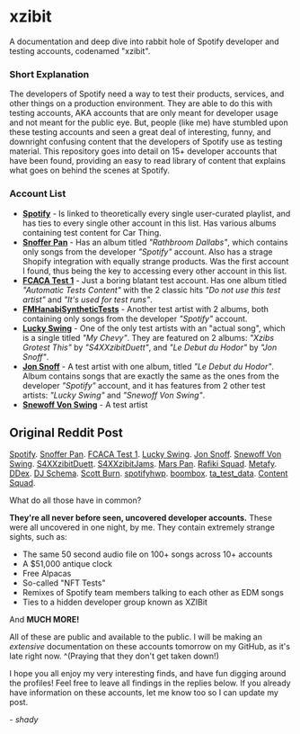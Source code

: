 # xzibit
A documentation and deep dive into rabbit hole of Spotify developer and testing accounts, codenamed "xzibit".

### Short Explanation
The developers of Spotify need a way to test their products, services, and other things on a production environment. They are able to do this with testing accounts, AKA accounts that are only meant for developer usage and not meant for the public eye. But, people (like me) have stumbled upon these testing accounts and seen a great deal of interesting, funny, and downright confusing content that the developers of Spotify use as testing material. This repository goes into detail on 15+ developer accounts that have been found, providing an easy to read library of content that explains what goes on behind the scenes at Spotify.

### Account List
- **[Spotify](https://open.spotify.com/artist/5UUG83KSlqPhrBssrducWV?si=bleAKkEIR9u_J7ybWMnsPA)** - Is linked to theoretically every single user-curated playlist, and has ties to every single other account in this list. Has various albums containing test content for Car Thing.
- **[Snoffer Pan](https://open.spotify.com/artist/4u7ykrc9zhpirg2IeWYCZM?si=f5xxM3JdTb-4PIaBKJLaTw)** - Has an album titled *"Rathbroom Dallabs"*, which contains only songs from the developer *"Spotify"* account. Also has a strage Shopify integration with equally strange products. Was the first account I found, thus being the key to accessing every other account in this list.
- **[FCACA Test 1](https://open.spotify.com/artist/5kCyuPZD3YexBCH97hhNQ1?si=j-1tpVfmTKCG8Q2_2HOUCg)** - Just a boring blatant test account. Has one album titled *"Automatic Tests Content"* with the 2 classic hits *"Do not use this test artist"* and *"It's used for test runs"*.
- **[FMHanabiSyntheticTests](https://open.spotify.com/artist/45GYBqIbLMscUGishh8dIf)** - Another test artist with 2 albums, both containing only songs from the developer *"Spotify"* account.
- **[Lucky Swing](https://open.spotify.com/artist/552nib4z9yQxqMkay11y3i?si=a64ad4b97ab84ea1)** - One of the only test artists with an "actual song", which is a single titled *"My Chevy"*. They are featured on 2 albums: *"Xzibs Grotest This"* by *"S4XXzibitDuett"*, and *"Le Debut du Hodor"* by *"Jon Snoff"*.
- **[Jon Snoff](https://open.spotify.com/artist/5PphYD32VbjkpL5PVkGbAX?si=CuQpQ6loRxWdLzpMlWh1aQ)** - A test artist with one album, titled *"Le Debut du Hodor"*. Album contains songs that are exactly the same as the ones from the developer *"Spotify"* account, and it has features from 2 other test artists: *"Lucky Swing"* and *"Snewoff Von Swing"*.
- **[Snewoff Von Swing](https://open.spotify.com/artist/79FTtJ3FxDD1Nyq5xO8JNK?si=0GfbzXg_TyWC30Kagy3VSA)** - A test artist

## Original Reddit Post
[Spotify](https://open.spotify.com/artist/5UUG83KSlqPhrBssrducWV?si=bleAKkEIR9u_J7ybWMnsPA). [Snoffer Pan](https://open.spotify.com/artist/4u7ykrc9zhpirg2IeWYCZM?si=f5xxM3JdTb-4PIaBKJLaTw). [FCACA Test 1](https://open.spotify.com/artist/5kCyuPZD3YexBCH97hhNQ1?si=j-1tpVfmTKCG8Q2_2HOUCg). [Lucky Swing](https://open.spotify.com/artist/552nib4z9yQxqMkay11y3i?si=a64ad4b97ab84ea1). [Jon Snoff](https://open.spotify.com/artist/5PphYD32VbjkpL5PVkGbAX?si=CuQpQ6loRxWdLzpMlWh1aQ). [Snewoff Von Swing](https://open.spotify.com/artist/79FTtJ3FxDD1Nyq5xO8JNK?si=0GfbzXg_TyWC30Kagy3VSA). [S4XXzibitDuett](https://open.spotify.com/artist/2kuJOXXYAg3H1Id56NxYE2?si=Vc2vYiigTN-Qvt6BnymV4g). [S4XXzibitJams](https://open.spotify.com/artist/3D20W66PxSUACeZDxAQzt9?si=q8LiFG88SvG_kERZhaxu5A). [Mars Pan](https://open.spotify.com/artist/3FP9zWr3P1KWfvmChpnsB6?si=QowPvtYXRYOHrlz4pMFHSA). [Rafiki Squad](https://open.spotify.com/artist/6KHRu4wqh8lnNyXUhPN6bh?si=qGK_esEjTqi8R-A_WX8TNA). [Metafy](https://open.spotify.com/artist/4QxjRqLgRYA6t0xYn0vaT5?si=3bEZmIB4RSyCMcmdXZ97kA). [DDex](https://open.spotify.com/artist/7HHh2p6xajCPpGoJWAWDEv?si=RKaCXZfkTjWH9P2AWCj2LQ). [DJ Schema](https://open.spotify.com/artist/3l1DFcNxrDfKCUU6TdRett?si=tNMpMpDzStO9VzGjs1gp-g). [Scott Burn](https://open.spotify.com/artist/71g2uT8RcGrE6WMKa5gZlU?si=nu-3MinhQvurakgXn-OOzA). [spotifyhwp](https://open.spotify.com/user/spotifyhwp?si=10f5588e2b2843a3). [boombox](https://open.spotify.com/artist/2PjlOyQiLJpMKPlLKUB4In). [ta\_test\_data](https://open.spotify.com/user/ta_test_data). [Content Squad](https://open.spotify.com/artist/3VCfaBhPzJeO1Q7Kqtnzq0).

What do all those have in common?

**They're all never before seen, uncovered developer accounts.** These were all uncovered in one night, by me. They contain extremely strange sights, such as:

* The same 50 second audio file on 100+ songs across 10+ accounts
* A $51,000 antique clock
* Free Alpacas
* So-called "NFT Tests"
* Remixes of Spotify team members talking to each other as EDM songs
* Ties to a hidden developer group known as XZIBit

And **MUCH MORE!**

All of these are public and available to the public. I will be making an *extensive* documentation on these accounts tomorrow on my GitHub, as it's late right now. ^(Praying that they don't get taken down!)

I hope you all enjoy my very interesting finds, and have fun digging around the profiles! Feel free to leave all findings in the replies below. If you already have information on these accounts, let me know too so I can update my post.

*- shady*
